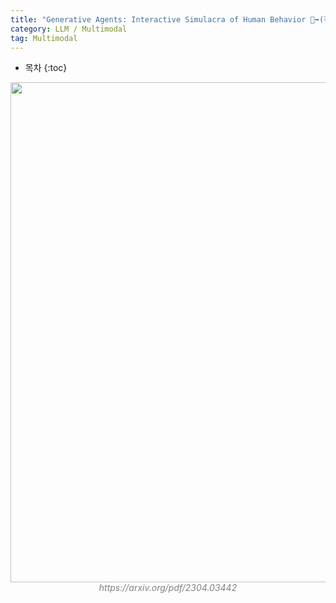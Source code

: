 ```yaml
---
title: "Generative Agents: Interactive Simulacra of Human Behavior 🚶‍➡️(작성 중)"
category: LLM / Multimodal
tag: Multimodal
---
```








* 목차
{:toc}











<center><img width="800" src="https://github.com/user-attachments/assets/4123131e-1800-43c4-8165-85a87b662378"></center>
<center><em style="color:gray;">https://arxiv.org/pdf/2304.03442</em></center><br>

